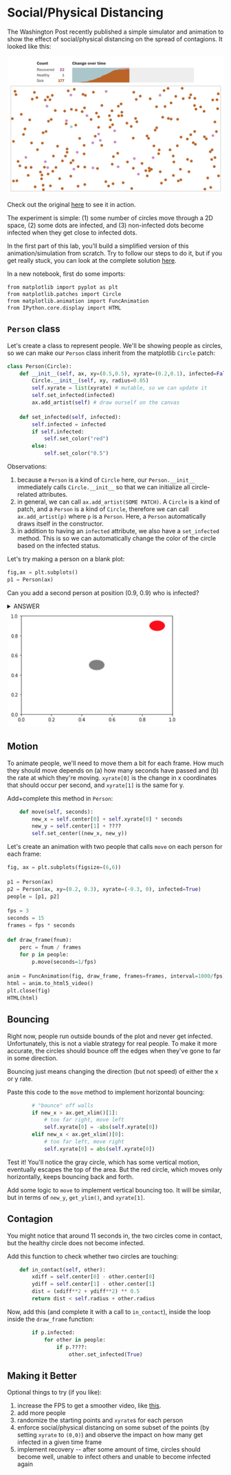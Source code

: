 # Social/Physical Distancing

The Washington Post recently published a simple simulator and
animation to show the effect of social/physical distancing on the
spread of contagions.  It looked like this:

<img src="wp-sim.png" width=600>

Check out the original
[here](https://www.washingtonpost.com/graphics/2020/world/corona-simulator/)
to see it in action.

The experiment is simple: (1) some number of circles move through a 2D
space, (2) some dots are infected, and (3) non-infected dots become
infected when they get close to infected dots.

In the first part of this lab, you'll build a simplified version of
this animation/simulation from scratch.  Try to follow our steps to do
it, but if you get really stuck, you can look at the complete solution
[here](part1-solution.md).

In a new notebook, first do some imports:

```python3
from matplotlib import pyplot as plt
from matplotlib.patches import Circle
from matplotlib.animation import FuncAnimation
from IPython.core.display import HTML
```

## `Person` class

Let's create a class to represent people.  We'll be showing people as
circles, so we can make our `Person` class inherit from the matplotlib
`Circle` patch:

```python
class Person(Circle):
    def __init__(self, ax, xy=(0.5,0.5), xyrate=(0.2,0.1), infected=False):
        Circle.__init__(self, xy, radius=0.05)
        self.xyrate = list(xyrate) # mutable, so we can update it
        self.set_infected(infected)
        ax.add_artist(self) # draw ourself on the canvas
        
    def set_infected(self, infected):
        self.infected = infected
        if self.infected:
            self.set_color("red")
        else:
            self.set_color("0.5")
```

Observations:
1. because a `Person` is a kind of `Circle` here, our `Person.__init__` immediately calls `Circle.__init__` so that we can initialize all circle-related attributes.
2. in general, we can call `ax.add_artist(SOME PATCH)`.  A `Circle` is a kind of patch, and a `Person` is a kind of `Circle`, therefore we can call `ax.add_artist(p)` where `p` is a `Person`.  Here, a `Person` automatically draws itself in the constructor.
3. in addition to having an `infected` attribute, we also have a `set_infected` method.  This is so we can automatically change the color of the circle based on the infected status.

Let's try making a person on a blank plot:

```python
fig,ax = plt.subplots()
p1 = Person(ax)
```

Can you add a second person at position (0.9, 0.9) who is infected?

<details>
    <summary>ANSWER</summary>
    <code>p2 = Person(ax, xy=(0.9,0.9), infected=True)</code>
</details>

<img src="two.png" width=400>

## Motion

To animate people, we'll need to move them a bit for each frame.  How
much they should move depends on (a) how many seconds have passed and
(b) the rate at which they're moving.  `xyrate[0]` is the change in x
coordinates that should occur per second, and `xyrate[1]` is the same
for y.

Add+complete this method in `Person`:

```python
    def move(self, seconds):
        new_x = self.center[0] + self.xyrate[0] * seconds
        new_y = self.center[1] + ????
        self.set_center((new_x, new_y))
```

Let's create an animation with two people that calls `move` on each
person for each frame:

```python
fig, ax = plt.subplots(figsize=(6,6))

p1 = Person(ax)
p2 = Person(ax, xy=(0.2, 0.3), xyrate=(-0.3, 0), infected=True)
people = [p1, p2]

fps = 3
seconds = 15
frames = fps * seconds

def draw_frame(fnum):
    perc = fnum / frames
    for p in people:
        p.move(seconds=1/fps)

anim = FuncAnimation(fig, draw_frame, frames=frames, interval=1000/fps)
html = anim.to_html5_video()
plt.close(fig)
HTML(html)
```

## Bouncing

Right now, people run outside bounds of the plot and never get
infected.  Unfortunately, this is not a viable strategy for real
people.  To make it more accurate, the circles should bounce off the
edges when they've gone to far in some direction.

Bouncing just means changing the direction (but not speed) of either
the x or y rate.

Paste this code to the `move` method to implement horizontal bouncing:

```python
        # "bounce" off walls
        if new_x > ax.get_xlim()[1]:
            # too far right, move left
            self.xyrate[0] = -abs(self.xyrate[0])
        elif new_x < ax.get_xlim()[0]:
            # too far left, move right
            self.xyrate[0] = abs(self.xyrate[0])
```

Test it!  You'll notice the gray circle, which has some vertical
motion, eventually escapes the top of the area.  But the red circle,
which moves only horizontally, keeps bouncing back and forth.

Add some logic to `move` to implement vertical bouncing too.  It will
be similar, but in terms of `new_y`, `get_ylim()`, and `xyrate[1]`.

## Contagion

You might notice that around 11 seconds in, the two circles come in
contact, but the healthy circle does not become infected.

Add this function to check whether two circles are touching:

```python
    def in_contact(self, other):
        xdiff = self.center[0] - other.center[0]
        ydiff = self.center[1] - other.center[1]
        dist = (xdiff**2 + ydiff**2) ** 0.5
        return dist < self.radius + other.radius
```

Now, add this (and complete it with a call to `in_contact`), inside
the loop inside the `draw_frame` function:

```python
        if p.infected:
            for other in people:
                if p.????:
                    other.set_infected(True)
```

## Making it Better

Optional things to try (if you like):

1. increase the FPS to get a smoother video, like [this](part1.mp4).
2. add more people
3. randomize the starting points and `xyrate`s for each person
4. enforce social/physical distancing on some subset of the points (by setting `xyrate` to `(0,0)`) and observe the impact on how many get infected in a given time frame
5. implement recovery -- after some amount of time, circles should become well, unable to infect others and unable to become infected again
